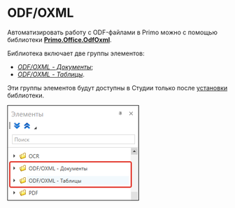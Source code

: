 # ODF/OXML

Автоматизировать работу с ODF-файлами в Primo можно c помощью библиотеки [**Primo.Office.OdfOxml**](https://www.nuget.org/packages/Primo.Office.OdfOxml).

Библиотека включает две группы элементов:
* [*ODF/OXML - Документы*](https://docs.primo-rpa.ru/primo-rpa/g_elements/el_extra/odf_oxml);
* [*ODF/OXML - Таблицы*](https://docs.primo-rpa.ru/primo-rpa/g_elements/el_extra/odf_oxml/table).

Эти группы элементов будут доступны в Студии только после [установки](https://docs.primo-rpa.ru/primo-rpa/primo-studio/projects/manage-dependencies#menedzher-zavisimostei) библиотеки. 

![](<../../../.gitbook/assets1/windows_items/library-odf.png>)


